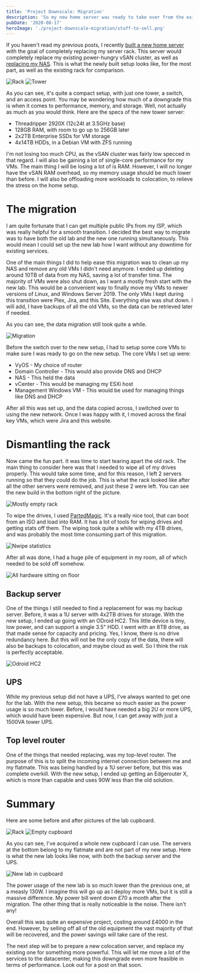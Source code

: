 ```yaml
---
title: 'Project Downscale: Migration'
description: 'So my new home server was ready to take over from the existing server rack. Here is how I went about migrating everything over with the least downtime for vital services.'
pubDate: '2020-08-17'
heroImage: './project-downscale-migration/stuff-to-sell.png'
---
```



If you haven't read my previous posts, I recently [built a new home server](/posts/threadripper-build) with the goal of completely replacing my server rack. This server would completely replace my existing power-hungry vSAN cluster, as well as [replacing my NAS](/posts/threadripper-build-storage). This is what the newly built setup looks like, for the most part, as well as the existing rack for comparison.

![Rack](./project-downscale-migration/rack.jpg)
![Tower](./project-downscale-migration/tower.png)

As you can see, it's quite a compact setup, with just one tower, a switch, and an access point. You may be wondering how much of a downgrade this is when it comes to performance, memory, and storage. Well, not actually as much as you would think. Here are the specs of the new tower server:

* Threadripper 2920X (12c24t at 3.5GHz base)
* 128GB RAM, with room to go up to 256GB later
* 2x2TB Enterprise SSDs for VM storage
* 4x14TB HDDs, in a Debian VM with ZFS running

I'm not losing too much CPU, as the vSAN cluster was fairly low specced in that regard. I will also be gaining a lot of single-core performance for my VMs. The main thing I will be losing a lot of is RAM. However, I will no longer have the vSAN RAM overhead, so my memory usage should be much lower than before. I will also be offloading more workloads to colocation, to relieve the stress on the home setup.

# The migration

I am quite fortunate that I can get multiple public IPs from my ISP, which was really helpful for a smooth transition. I decided the best way to migrate was to have both the old lab and the new one running simultaneously. This would mean I could set up the new lab how I want without any downtime for existing services.

One of the main things I did to help ease this migration was to clean up my NAS and remove any old VMs I didn't need anymore. I ended up deleting around 10TB of data from my NAS, saving a lot of transfer time. The majority of VMs were also shut down, as I want a mostly fresh start with the new lab. This would be a convenient way to finally move my VMs to newer versions of Linux, and Windows Server 2019. The only VMs I kept during this transition were Plex, Jira, and this Site. Everything else was shut down. I will add, I have backups of all the old VMs, so the data can be retrieved later if needed.

As you can see, the data migration still took quite a while.

![Migration](./project-downscale-migration/migration.png)

Before the switch over to the new setup, I had to setup some core VMs to make sure I was ready to go on the new setup. The core VMs I set up were:

* VyOS - My choice of router
* Domain Controller - This would also provide DNS and DHCP
* NAS - This held the data
* vCenter - This would be managing my ESXi host
* Management Windows VM - This would be used for managing things like DNS and DHCP

After all this was set up, and the data copied across, I switched over to using the new network. Once I was happy with it, I moved across the final key VMs, which were Jira and this website.

# Dismantling the rack

Now came the fun part. It was time to start tearing apart the old rack. The main thing to consider here was that I needed to wipe all of my drives properly. This would take some time, and for this reason, I left 2 servers running so that they could do the job. This is what the rack looked like after all the other servers were removed, and just these 2 were left. You can see the new build in the bottom right of the picture.

![Mostly empty rack](./project-downscale-migration/mostly-empty-rack.png)

To wipe the drives, I used [PartedMagic](https://partedmagic.com/). It's a really nice tool, that can boot from an ISO and load into RAM. It has a lot of tools for wiping drives and getting stats off them. The wiping took quite a while with my 4TB drives, and was probably the most time consuming part of this migration.

![Nwipe statistics](./project-downscale-migration/nwipe.png)

After all was done, I had a huge pile of equipment in my room, all of which needed to be sold off somehow.

![All hardware sitting on floor](./project-downscale-migration/stuff-to-sell.png)

## Backup server

One of the things I still needed to find a replacement for was my backup server. Before, it was a 1U server with 4x2TB drives for storage. With the new setup, I ended up going with an ODroid HC2. This little device is tiny, low power, and can support a single 3.5" HDD. I went with an 8TB drive, as that made sense for capacity and pricing. Yes, I know, there is no drive redundancy here. But this will not be the only copy of the data, there will also be backups to colocation, and maybe cloud as well. So I think the risk is perfectly acceptable.

![Odroid HC2](./project-downscale-migration/odroid.png)

## UPS

While my previous setup did not have a UPS, I've always wanted to get one for the lab. With the new setup, this became so much easier as the power usage is so much lower. Before, I would have needed a big 2U or more UPS, which would have been expensive. But now, I can get away with just a 1500VA tower UPS.

## Top level router

One of the things that needed replacing, was my top-level router. The purpose of this is to split the incoming internet connection between me and my flatmate. This was being handled by a 1U server before, but this was complete overkill. With the new setup, I ended up getting an Edgerouter X, which is more than capable and uses 90W less than the old solution.

# Summary

Here are some before and after pictures of the lab cupboard.

![Rack](./project-downscale-migration/rack.jpg)
![Empty cupboard](./project-downscale-migration/cupboard-after.jpeg)

As you can see, I've acquired a whole new cupboard I can use. The servers at the bottom belong to my flatmate and are not part of my new setup. Here is what the new lab looks like now, with both the backup server and the UPS.

![New lab in cupboard](./project-downscale-migration/new-lab.png)

The power usage of the new lab is so much lower than the previous one, at a measly 130W. I imagine this will go up as I deploy more VMs, but it is still a massive difference. My power bill went down £70 a month after the migration. The other thing that is really noticeable is the noise. There isn't any!

Overall this was quite an expensive project, costing around £4000 in the end. However, by selling off all of the old equipment the vast majority of that will be recovered, and the power savings will take care of the rest.

The next step will be to prepare a new colocation server, and replace my existing one for something more powerful. This will let me move a lot of the services to the datacenter, making this downgrade even more feasible in terms of performance. Look out for a post on that soon.
